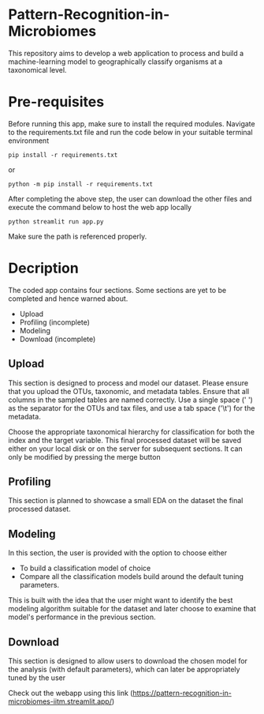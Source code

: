 # Pattern-Recognition-in-Microbiomes

This repository aims to develop a web application to process and build a machine-learning model to geographically classify organisms at a taxonomical level. 

# Pre-requisites
Before running this app, make sure to install the required modules. Navigate to the requirements.txt file and run the code below in your suitable terminal environment

```
pip install -r requirements.txt
```
or 
```
python -m pip install -r requirements.txt
```

After completing the above step, the user can download the other files and execute the command below to host the web app locally

```
python streamlit run app.py
```
Make sure the path is referenced properly.

# Decription
The coded app contains four sections. Some sections are yet to be completed and hence warned about.
- Upload
- Profiling (incomplete)
- Modeling
- Download (incomplete)

## Upload 
This section is designed to process and model our dataset. Please ensure that you upload the OTUs, taxonomic, and metadata tables. Ensure that all columns in the sampled tables are named correctly. Use a single space (' ') as the separator for the OTUs and tax files, and use a tab space ('\t') for the metadata.

Choose the appropriate taxonomical hierarchy for classification for both the index and the target variable. This final processed dataset will be saved either on your local disk or on the server for subsequent sections. It can only be modified by pressing the merge button

## Profiling
This section is planned to showcase a small EDA on the dataset the final processed dataset.

## Modeling
In this section, the user is provided with the option to choose either 
- To build a classification model of choice 
- Compare all the classification models build around the default tuning parameters.

This is built with the idea that the user might want to identify the best modeling algorithm suitable for the dataset and later choose to examine that model's performance in the previous section.

## Download
This section is designed to allow users to download the chosen model for the analysis (with default parameters), which can later be appropriately tuned by the user

Check out the webapp using this link (https://pattern-recognition-in-microbiomes-iitm.streamlit.app/)
